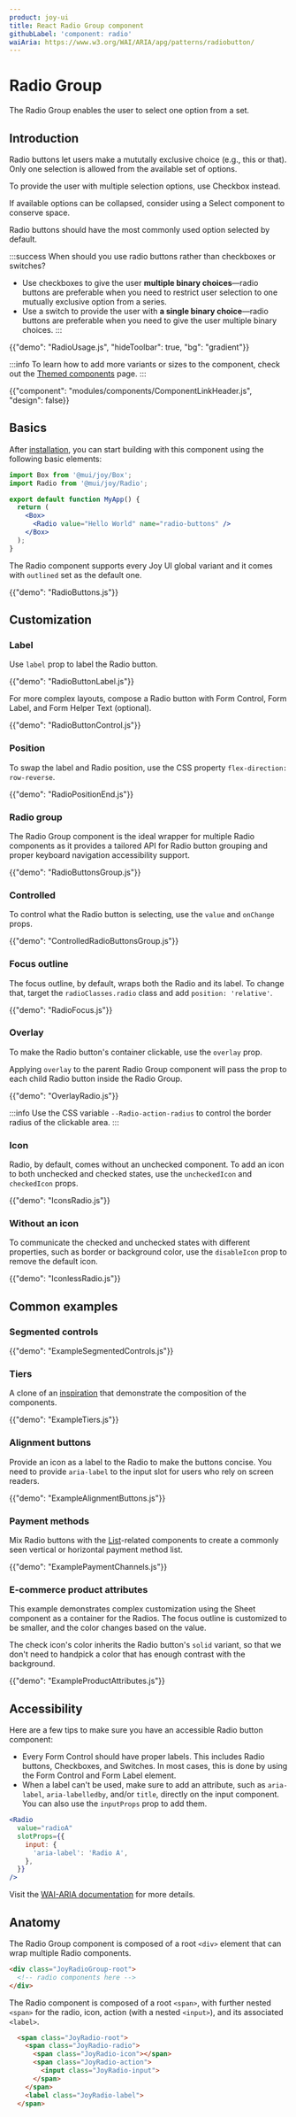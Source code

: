 ```yaml
---
product: joy-ui
title: React Radio Group component
githubLabel: 'component: radio'
waiAria: https://www.w3.org/WAI/ARIA/apg/patterns/radiobutton/
---
```


# Radio Group

<p class="description">The Radio Group enables the user to select one option from a set.</p>

## Introduction

Radio buttons let users make a mututally exclusive choice (e.g., this or that). Only one selection is allowed from the available set of options.

To provide the user with multiple selection options, use Checkbox instead.

If available options can be collapsed, consider using a Select component to conserve space.

Radio buttons should have the most commonly used option selected by default.

:::success
When should you use radio buttons rather than checkboxes or switches?

- Use checkboxes to give the user **multiple binary choices**—radio buttons are preferable when you need to restrict user selection to one mutually exclusive option from a series.
- Use a switch to provide the user with **a single binary choice**—radio buttons are preferable when you need to give the user multiple binary choices.
  :::

{{"demo": "RadioUsage.js", "hideToolbar": true, "bg": "gradient"}}

:::info
To learn how to add more variants or sizes to the component, check out the [Themed components](/joy-ui/customization/themed-components/) page.
:::

{{"component": "modules/components/ComponentLinkHeader.js", "design": false}}

## Basics

After [installation](/joy-ui/getting-started/installation/), you can start building with this component using the following basic elements:

```jsx
import Box from '@mui/joy/Box';
import Radio from '@mui/joy/Radio';

export default function MyApp() {
  return (
    <Box>
      <Radio value="Hello World" name="radio-buttons" />
    </Box>
  );
}
```

The Radio component supports every Joy UI global variant and it comes with `outlined` set as the default one.

{{"demo": "RadioButtons.js"}}

## Customization

### Label

Use `label` prop to label the Radio button.

{{"demo": "RadioButtonLabel.js"}}

For more complex layouts, compose a Radio button with Form Control, Form Label, and Form Helper Text (optional).

{{"demo": "RadioButtonControl.js"}}

### Position

To swap the label and Radio position, use the CSS property `flex-direction: row-reverse`.

{{"demo": "RadioPositionEnd.js"}}

### Radio group

The Radio Group component is the ideal wrapper for multiple Radio components as it provides a tailored API for Radio button grouping and proper keyboard navigation accessibility support.

{{"demo": "RadioButtonsGroup.js"}}

### Controlled

To control what the Radio button is selecting, use the `value` and `onChange` props.

{{"demo": "ControlledRadioButtonsGroup.js"}}

### Focus outline

The focus outline, by default, wraps both the Radio and its label.
To change that, target the `radioClasses.radio` class and add `position: 'relative'`.

{{"demo": "RadioFocus.js"}}

### Overlay

To make the Radio button's container clickable, use the `overlay` prop.

Applying `overlay` to the parent Radio Group component will pass the prop to each child Radio button inside the Radio Group.

{{"demo": "OverlayRadio.js"}}

:::info
Use the CSS variable `--Radio-action-radius` to control the border radius of the clickable area.
:::

### Icon

Radio, by default, comes without an unchecked component.
To add an icon to both unchecked and checked states, use the `uncheckedIcon` and `checkedIcon` props.

{{"demo": "IconsRadio.js"}}

### Without an icon

To communicate the checked and unchecked states with different properties, such as border or background color, use the `disableIcon` prop to remove the default icon.

{{"demo": "IconlessRadio.js"}}

## Common examples

### Segmented controls

{{"demo": "ExampleSegmentedControls.js"}}

### Tiers

A clone of an [inspiration](https://dribbble.com/shots/11239824-Radio-button-groups) that demonstrate the composition of the components.

{{"demo": "ExampleTiers.js"}}

### Alignment buttons

Provide an icon as a label to the Radio to make the buttons concise. You need to provide `aria-label` to the input slot for users who rely on screen readers.

{{"demo": "ExampleAlignmentButtons.js"}}

### Payment methods

Mix Radio buttons with the [List](/joy-ui/react-list/)-related components to create a commonly seen vertical or horizontal payment method list.

{{"demo": "ExamplePaymentChannels.js"}}

### E-commerce product attributes

This example demonstrates complex customization using the Sheet component as a container for the Radios.
The focus outline is customized to be smaller, and the color changes based on the value.

The check icon's color inherits the Radio button's `solid` variant, so that we don't need to handpick a color that has enough contrast with the background.

{{"demo": "ExampleProductAttributes.js"}}

## Accessibility

Here are a few tips to make sure you have an accessible Radio button component:

- Every Form Control should have proper labels.
  This includes Radio buttons, Checkboxes, and Switches.
  In most cases, this is done by using the Form Control and Form Label element.
- When a label can't be used, make sure to add an attribute, such as `aria-label`, `aria-labelledby`, and/or `title`, directly on the input component.
  You can also use the `inputProps` prop to add them.

```jsx
<Radio
  value="radioA"
  slotProps={{
    input: {
      'aria-label': 'Radio A',
    },
  }}
/>
```

Visit the [WAI-ARIA documentation](https://www.w3.org/WAI/ARIA/apg/patterns/radiobutton/) for more details.

## Anatomy

The Radio Group component is composed of a root `<div>` element that can wrap multiple Radio components.

```html
<div class="JoyRadioGroup-root">
  <!-- radio components here -->
</div>
```

The Radio component is composed of a root `<span>`, with further nested `<span>` for the radio, icon, action (with a nested `<input>`), and its associated `<label>`.

```html
  <span class="JoyRadio-root">
    <span class="JoyRadio-radio">
      <span class="JoyRadio-icon"></span>
      <span class="JoyRadio-action">
        <input class="JoyRadio-input">
      </span>
    </span>
    <label class="JoyRadio-label">
  </span>
```

